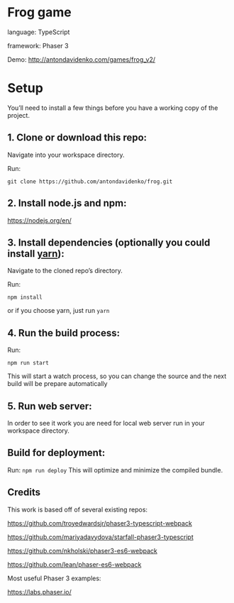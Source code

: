 # Frog game

language: TypeScript
 
framework: Phaser 3

Demo: http://antondavidenko.com/games/frog_v2/


# Setup
You’ll need to install a few things before you have a working copy of the project.


## 1. Clone or download this repo:
Navigate into your workspace directory.

Run:

```git clone https://github.com/antondavidenko/frog.git```

## 2. Install node.js and npm:
https://nodejs.org/en/


## 3. Install dependencies (optionally you could install [yarn](https://yarnpkg.com/)):
Navigate to the cloned repo’s directory.

Run:

```npm install```

or if you choose yarn, just run ```yarn```


## 4. Run the build process:
Run:

```npm run start```

This will start a watch process, so you can change the source and the next build will be prepare automatically


## 5. Run web server:
In order to see it work you are need for local web server run in your workspace directory.


## Build for deployment:
Run:
```npm run deploy```
This will optimize and minimize the compiled bundle.


## Credits
This work is based off of several existing repos:

https://github.com/troyedwardsjr/phaser3-typescript-webpack

https://github.com/mariyadavydova/starfall-phaser3-typescript

https://github.com/nkholski/phaser3-es6-webpack

https://github.com/lean/phaser-es6-webpack

Most useful Phaser 3 examples:

https://labs.phaser.io/